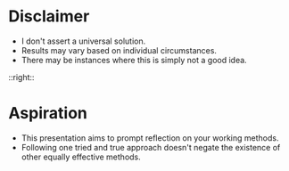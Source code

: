# Disclaimer

- I don't assert a universal solution.
- Results may vary based on individual circumstances.
- There may be instances where this is simply not a good idea.

::right::

# Aspiration

- This presentation aims to prompt reflection on your working methods.
- Following one tried and true approach doesn't negate the existence of other equally effective methods.
